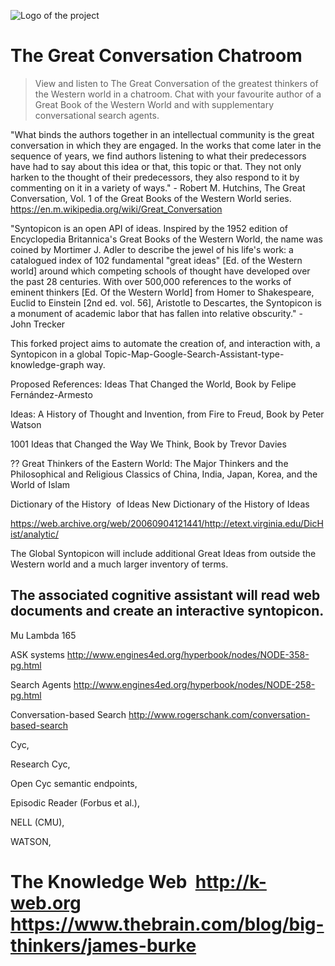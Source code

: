 ![Logo of the project](http://media.gettyimages.com/photos/mortimer-j-adler-surrounded-by-his-great-ideas-picture-id50447930?s=594x594)

# The Great Conversation Chatroom
> View and listen to The Great Conversation of the greatest thinkers of the Western world in a chatroom. Chat with your favourite author of a Great Book of the Western World and with supplementary conversational search agents. 

"What binds the authors together in an intellectual community is the great conversation in which they are engaged. In the works that come later in the sequence of years, we find authors listening to what their predecessors have had to say about this idea or that, this topic or that. They not only harken to the thought of their predecessors, they also respond to it by commenting on it in a variety of ways." - Robert M. Hutchins, The Great Conversation, Vol. 1 of the Great Books of the Western World series.
  https://en.m.wikipedia.org/wiki/Great_Conversation

"Syntopicon is an open API of ideas. Inspired by the 1952 edition of Encyclopedia Britannica's Great Books of the Western World, the name was coined by Mortimer J. Adler to describe the jewel of his life's work: a catalogued index of 102 fundamental "great ideas" [Ed. of the Western world] around which competing schools of thought have developed over the past 28 centuries. With over 500,000 references to the works of eminent thinkers [Ed. Of the Western World] from Homer to Shakespeare, Euclid to Einstein [2nd ed. vol. 56], Aristotle to Descartes, the Syntopicon is a monument of academic labor that has fallen into relative obscurity." - John Trecker

This forked project aims to automate the creation of, and interaction with, a Syntopicon in a global Topic-Map-Google-Search-Assistant-type-knowledge-graph way.

  Proposed References: 
  Ideas That Changed the World, Book by Felipe Fernández-Armesto

  Ideas: A History of Thought and Invention, from Fire to Freud, Book by Peter Watson

  1001 Ideas that Changed the Way We Think, Book by Trevor Davies

  ?? Great Thinkers of the Eastern World: The Major Thinkers and the Philosophical and Religious Classics of China, India, Japan, Korea, and the World of Islam
 
 Dictionary of the History  of Ideas
 New Dictionary of the History of Ideas
 
 https://web.archive.org/web/20060904121441/http://etext.virginia.edu/DicHist/analytic/
  

  The Global Syntopicon will include additional Great Ideas from outside the Western world and a much larger inventory of terms. 

  The associated cognitive assistant will read web documents and create an interactive syntopicon.
--------------------------------------------
  Mu Lambda 165

ASK systems
http://www.engines4ed.org/hyperbook/nodes/NODE-358-pg.html

Search Agents
http://www.engines4ed.org/hyperbook/nodes/NODE-258-pg.html

Conversation-based Search
http://www.rogerschank.com/conversation-based-search

  Cyc, 

  Research Cyc, 

  Open Cyc semantic endpoints,

  Episodic Reader (Forbus et al.),

  NELL (CMU),

  WATSON,

  The Knowledge Web
  http://k-web.org
  https://www.thebrain.com/blog/big-thinkers/james-burke
===================================================

<!--
## Installing / Getting started

A quick introduction of the minimal setup you need to get a hello world up &
running.

```shell
commands here
```

Here you should say what actually happens when you execute the code above.

## Developing

### Built With
List main libraries, frameworks used including versions (React, Angular etc...)

### Prerequisites
What is needed to set up the dev environment. For instance, global dependencies or any other tools. include download links.


### Setting up Dev

Here's a brief intro about what a developer must do in order to start developing
the project further:

```shell
git clone https://github.com/your/your-project.git
cd your-project/
packagemanager install
```

And state what happens step-by-step. If there is any virtual environment, local server or database feeder needed, explain here.

### Building

If your project needs some additional steps for the developer to build the
project after some code changes, state them here. for example:

```shell
./configure
make
make install
```

Here again you should state what actually happens when the code above gets
executed.

### Deploying / Publishing
give instructions on how to build and release a new version
In case there's some step you have to take that publishes this project to a
server, this is the right time to state it.

```shell
packagemanager deploy your-project -s server.com -u username -p password
```

And again you'd need to tell what the previous code actually does.

## Versioning

We can maybe use [SemVer](http://semver.org/) for versioning. For the versions available, see the [link to tags on this repository](/tags).


## Configuration

Here you should write what are all of the configurations a user can enter when
using the project.

## Tests

Describe and show how to run the tests with code examples.
Explain what these tests test and why.

```shell
Give an example
```

## Style guide

Explain your code style and show how to check it.

## Api Reference

If the api is external, link to api documentation. If not describe your api including authentication methods as well as explaining all the endpoints with their required parameters.


## Database

Explaining what database (and version) has been used. Provide download links.
Documents your database design and schemas, relations etc...

## Licensing

State what the license is and how to find the text version of the license.

-->
